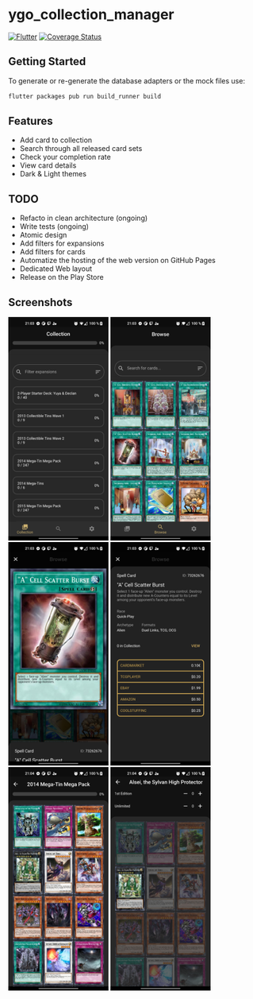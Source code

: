 # ygo_collection_manager

[![Flutter](https://github.com/TesteurManiak/ygo_collection_manager/actions/workflows/flutter.yml/badge.svg?branch=main)](https://github.com/TesteurManiak/ygo_collection_manager/actions/workflows/flutter.yml)
[![Coverage Status](https://coveralls.io/repos/github/TesteurManiak/ygo_collection_manager/badge.svg?branch=main)](https://coveralls.io/github/TesteurManiak/ygo_collection_manager?branch=main)

## Getting Started

To generate or re-generate the database adapters or the mock files use:

```bash
flutter packages pub run build_runner build
```

## Features

* Add card to collection
* Search through all released card sets
* Check your completion rate
* View card details
* Dark & Light themes

## TODO

* Refacto in clean architecture (ongoing)
* Write tests (ongoing)
* Atomic design
* Add filters for expansions
* Add filters for cards
* Automatize the hosting of the web version on GitHub Pages
* Dedicated Web layout
* Release on the Play Store

## Screenshots

<p float="left">
<img src="screenshots/flutter_01.png" height="450"/>
<img src="screenshots/flutter_02.png" height="450"/>
<img src="screenshots/flutter_03.png" height="450"/>
<img src="screenshots/flutter_04.png" height="450"/>
<img src="screenshots/flutter_05.png" height="450"/>
<img src="screenshots/flutter_06.png" height="450"/>
</p>
